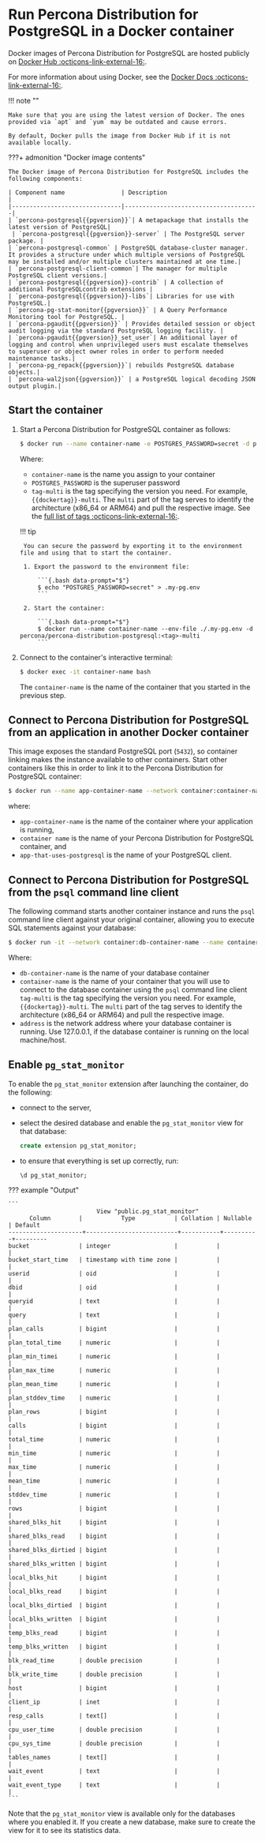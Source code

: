 # Run Percona Distribution for PostgreSQL in a Docker container

Docker images of Percona Distribution for PostgreSQL are hosted publicly on [Docker Hub :octicons-link-external-16:](https://hub.docker.com/r/percona/percona-distribution-postgresql/).

For more information about using Docker, see the [Docker Docs :octicons-link-external-16:](https://docs.docker.com/).

!!! note ""

    Make sure that you are using the latest version of Docker. The ones provided via `apt` and `yum` may be outdated and cause errors.

    By default, Docker pulls the image from Docker Hub if it is not available locally.

???+ admonition "Docker image contents"

    The Docker image of Percona Distribution for PostgreSQL includes the following components:    

    | Component name                | Description                          |
    |-------------------------------|--------------------------------------|  
    | `percona-postgresql{{pgversion}}`| A metapackage that installs the latest version of PostgreSQL|
     | `percona-postgresql{{pgversion}}-server` | The PostgreSQL server package. |
    | `percona-postgresql-common` | PostgreSQL database-cluster manager. It provides a structure under which multiple versions of PostgreSQL may be installed and/or multiple clusters maintained at one time.|
    | `percona-postgresql-client-common`| The manager for multiple PostgreSQL client versions.|
    | `percona-postgresql{{pgversion}}-contrib` | A collection of additional PostgreSQLcontrib extensions | 
    | `percona-postgresql{{pgversion}}-libs`| Libraries for use with PostgreSQL.|
    | `percona-pg-stat-monitor{{pgversion}}` | A Query Performance Monitoring tool for PostgreSQL. | 
    | `percona-pgaudit{{pgversion}}` | Provides detailed session or object audit logging via the standard PostgreSQL logging facility. | 
    | `percona-pgaudit{{pgversion}}_set_user`| An additional layer of logging and control when unprivileged users must escalate themselves to superuser or object owner roles in order to perform needed maintenance tasks.|
    | `percona-pg_repack{{pgversion}}`| rebuilds PostgreSQL database objects.| 
    | `percona-wal2json{{pgversion}}` | a PostgreSQL logical decoding JSON output plugin.|

## Start the container

1. Start a Percona Distribution for PostgreSQL container as follows:

    ```{.bash data-prompt="$"}
    $ docker run --name container-name -e POSTGRES_PASSWORD=secret -d percona/percona-distribution-postgresql:<tag>-multi
    ```    

    Where:    

    * `container-name` is the name you assign to your container
    * `POSTGRES_PASSWORD` is the superuser password 
    * `tag-multi` is the tag specifying the version you need. For example, `{{dockertag}}-multi`. The `multi` part of the tag serves to identify the architecture (x86_64 or ARM64) and pull the respective image. See the [full list of tags :octicons-link-external-16:](https://hub.docker.com/r/percona/percona-distribution-postgresql/tags/).     
    

    !!! tip     

        You can secure the password by exporting it to the environment file and using that to start the container.    

        1. Export the password to the environment file:    

            ```{.bash data-prompt="$"}
            $ echo "POSTGRES_PASSWORD=secret" > .my-pg.env
            ```     

        2. Start the container:       

            ```{.bash data-prompt="$"}
            $ docker run --name container-name --env-file ./.my-pg.env -d percona/percona-distribution-postgresql:<tag>-multi
            ```

2. Connect to the container's interactive terminal: 

    ```{.bash data-prompt="$"}
    $ docker exec -it container-name bash
    ```

    The `container-name` is the name of the container that you started in the previous step.


## Connect to Percona Distribution for PostgreSQL from an application in another Docker container

This image exposes the standard PostgreSQL port (`5432`), so container linking makes the instance available to other containers. Start other containers like this in order to link it to the Percona Distribution for PostgreSQL container:

```{.bash data-prompt="$"}
$ docker run --name app-container-name --network container:container-name -d app-that-uses-postgresql 
```

where:

* `app-container-name` is the name of the container where your application is running, 
* `container name` is the name of your Percona Distribution for PostgreSQL container, and 
* `app-that-uses-postgresql` is the name of your PostgreSQL client.

## Connect to Percona Distribution for PostgreSQL from the `psql` command line client

The following command starts another container instance and runs the `psql` command line client against your original container, allowing you to execute SQL statements against your database:

```{.bash data-prompt="$"}
$ docker run -it --network container:db-container-name --name container-name percona/percona-distribution-postgresql:<tag>-multi psql -h address -U postgres
```

Where:

* `db-container-name` is the name of your database container
* `container-name` is the name of your container that you will use to connect to the database container using the `psql` command line client
`tag-multi` is the tag specifying the version you need. For example, `{{dockertag}}-multi`. The `multi` part of the tag serves to identify the architecture (x86_64 or ARM64) and pull the respective image. 
* `address` is the network address where your database container is running. Use 127.0.0.1, if the database container is running on the local machine/host.   
## Enable `pg_stat_monitor`

To enable the `pg_stat_monitor` extension after launching the container, do the following:

* connect to the server, 
* select the desired database and enable the `pg_stat_monitor` view for that database:

   ```sql
   create extension pg_stat_monitor;
   ```

* to ensure that everything is set up correctly, run:

   ```sql
   \d pg_stat_monitor;
   ```

??? example "Output"   

    ```
                             View "public.pg_stat_monitor"
          Column        |           Type           | Collation | Nullable | Default
    ---------------------+--------------------------+-----------+----------+---------
    bucket              | integer                  |           |          |
    bucket_start_time   | timestamp with time zone |           |          |
    userid              | oid                      |           |          |
    dbid                | oid                      |           |          |
    queryid             | text                     |           |          |
    query               | text                     |           |          |
    plan_calls          | bigint                   |           |          |
    plan_total_time     | numeric                  |           |          |
    plan_min_timei      | numeric                  |           |          |
    plan_max_time       | numeric                  |           |          |
    plan_mean_time      | numeric                  |           |          |
    plan_stddev_time    | numeric                  |           |          |
    plan_rows           | bigint                   |           |          |
    calls               | bigint                   |           |          |
    total_time          | numeric                  |           |          |
    min_time            | numeric                  |           |          |
    max_time            | numeric                  |           |          |
    mean_time           | numeric                  |           |          |
    stddev_time         | numeric                  |           |          |
    rows                | bigint                   |           |          |
    shared_blks_hit     | bigint                   |           |          |
    shared_blks_read    | bigint                   |           |          |
    shared_blks_dirtied | bigint                   |           |          |
    shared_blks_written | bigint                   |           |          |
    local_blks_hit      | bigint                   |           |          |
    local_blks_read     | bigint                   |           |          |
    local_blks_dirtied  | bigint                   |           |          |
    local_blks_written  | bigint                   |           |          |
    temp_blks_read      | bigint                   |           |          |
    temp_blks_written   | bigint                   |           |          |
    blk_read_time       | double precision         |           |          |
    blk_write_time      | double precision         |           |          |
    host                | bigint                   |           |          |
    client_ip           | inet                     |           |          |
    resp_calls          | text[]                   |           |          |
    cpu_user_time       | double precision         |           |          |
    cpu_sys_time        | double precision         |           |          |
    tables_names        | text[]                   |           |          |
    wait_event          | text                     |           |          |
    wait_event_type     | text                     |           |          |
    ```

Note that the `pg_stat_monitor` view is available only for the databases where you enabled it. If you create a new database, make sure to create the view for it to see its statistics data.


